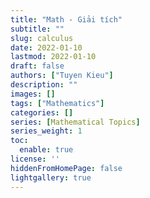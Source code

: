 ```yaml
---
title: "Math - Giải tích"
subtitle: ""
slug: calculus
date: 2022-01-10
lastmod: 2022-01-10
draft: false
authors: ["Tuyen Kieu"]
description: ""
images: []
tags: ["Mathematics"]
categories: []
series: [Mathematical Topics]
series_weight: 1
toc:
  enable: true
license: ''  
hiddenFromHomePage: false
lightgallery: true
---
```


<!--more-->